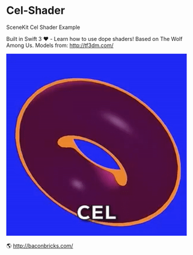 # Cel-Shader
SceneKit Cel Shader Example

Built in Swift 3 ❤️ - Learn how to use dope shaders!
Based on The Wolf Among Us.
Models from: http://tf3dm.com/

![Alt text](/demo.gif?raw=true "Easy Tiger 🐯")

🌎 http://baconbricks.com/
